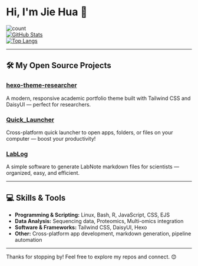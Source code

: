 # Hi, I'm Jie Hua 👋

![count](https://komarev.com/ghpvc/?username=jiehua1995)  
[![GitHub Stats](https://github-readme-stats.vercel.app/api?username=jiehua1995&show_icons=true)](https://github.com/jiehua1995)  
[![Top Langs](https://github-readme-stats.vercel.app/api/top-langs/?username=jiehua1995&layout=compact)](https://github.com/jiehua1995)

---

## 🛠️ My Open Source Projects

### [hexo-theme-researcher](https://github.com/jiehua1995/hexo-theme-researcher)  
A modern, responsive academic portfolio theme built with Tailwind CSS and DaisyUI — perfect for researchers.

### [Quick_Launcher](https://github.com/jiehua1995/Quick_Launcher)  
Cross-platform quick launcher to open apps, folders, or files on your computer — boost your productivity!

### [LabLog](https://github.com/jiehua1995/LabLog)  
A simple software to generate LabNote markdown files for scientists — organized, easy, and efficient.

---

## 💻 Skills & Tools

- **Programming & Scripting:** Linux, Bash, R, JavaScript, CSS, EJS  
- **Data Analysis:** Sequencing data, Proteomics, Multi-omics integration  
- **Software & Frameworks:** Tailwind CSS, DaisyUI, Hexo  
- **Other:** Cross-platform app development, markdown generation, pipeline automation  

---

Thanks for stopping by! Feel free to explore my repos and connect. 😊
